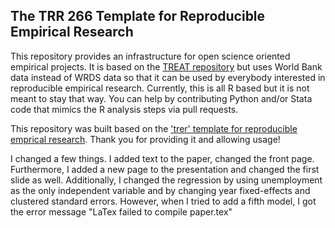 ## The TRR 266 Template for Reproducible Empirical Research 

This repository provides an infrastructure for open science oriented empirical projects. It is based on the [TREAT repository](https://github.com/trr266/treat) but uses World Bank data instead of WRDS data so that it can be used by everybody interested in reproducible empirical research. Currently, this is all R based but it is not meant to stay that way. You can help by contributing Python and/or Stata code that mimics the R analysis steps via pull requests.

This repository was built based on the ['trer' template for reproducible emprical research](https://github.com/trr266/trer). Thank you for providing it and allowing usage!

I changed a few things. I added text to the paper, changed the front page. Furthermore, I added a new page to the presentation and changed the first slide as well. Additionally, I changed the regression by using unemployment as the only independent variable and by changing year fixed-effects and clustered standard errors. However, when I tried to add a fifth model, I got the error message "LaTex failed to compile paper.tex"
